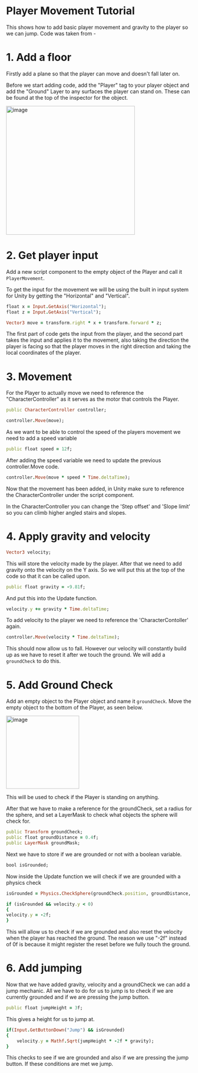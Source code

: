 # Player Movement Tutorial
This shows how to add basic player movement and gravity to the player so we can jump. Code was taken from -

# 1. Add a floor
Firstly add a plane so that the player can move and doesn't fall later on.

Before we start adding code, add the "Player" tag to your player object and add the "Ground" Layer to any surfaces the player can stand on. These can be found at the top of the inspector for the object. 

<img width="349" alt="image" src="https://github.com/dixonm25/GpProject1/assets/146852548/4fbf07ee-37a8-4384-bf01-2cd922878dac">


# 2. Get player input
Add a new script component to the empty object of the Player and call it ``` PlayerMovement ```.

To get the input for the movement we will be using the built in input system for Unity by getting the "Horizontal" and "Vertical".

```ruby
float x = Input.GetAxis("Horizontal");
float z = Input.GetAxis("Vertical");

Vector3 move = transform.right * x + transform.forward * z;
```
The first part of code gets the input from the player, and the second part takes the input and applies it to the movement, also taking the direction the player is facing so that the player moves in the right direction and taking the local coordinates of the player.

# 3. Movement
For the Player to actually move we need to reference the "CharacterController" as it serves as the motor that controls the Player.

```ruby
public CharacterController controller;
```
```ruby
controller.Move(move);
```
As we want to be able to control the speed of the players movement we need to add a speed variable 

```ruby
public float speed = 12f;
```
After adding the speed variable we need to update the previous controller.Move code.
```ruby
controller.Move(move * speed * Time.deltaTime);
```
Now that the movement has been added, in Unity make sure to reference the CharacterController under the script component.

In the CharacterController you can change the 'Step offset' and 'Slope limit' so you can climb higher angled stairs and slopes.

# 4. Apply gravity and velocity

```ruby
Vector3 velocity;
```
This will store the velocity made by the player.
After that we need to add gravity onto the velocity on the Y axis.
So we will put this at the top of the code so that it can be called upon.
```ruby
public float gravity = -9.81f;
```
And put this into the Update function.
```ruby
velocity.y += gravity * Time.deltaTime;
```
To add velocity to the player we need to reference the 'CharacterContoller' again.
```ruby
controller.Move(velocity * Time.deltaTime);
```
This should now allow us to fall.
However our velocity will constantly build up as we have to reset it after we touch the ground. We will add a ``` groundCheck ``` to do this.

# 5. Add Ground Check
Add an empty object to the Player object and name it ``` groundCheck ```. Move the empty object to the bottom of the Player, as seen below.

<img width="198" alt="image" src="https://github.com/dixonm25/GpProject1/assets/146852548/fed55794-391a-432e-80af-1c55c0bb2ee4">

This will be used to check if the Player is standing on anything.

After that we have to make a reference for the groundCheck, set a radius for the sphere, and set a LayerMask to check what objects the sphere will check for.
```ruby
public Transform groundCheck;
public float groundDistance = 0.4f;
public LayerMask groundMask; 
```
Next we have to store if we are grounded or not with a boolean variable.
```ruby
bool isGrounded;
```
Now inside the Update function we will check if we are grounded with a physics check

```ruby
isGrounded = Physics.CheckSphere(groundCheck.position, groundDistance, groundMask);

if (isGrounded && velocity.y < 0) 
{
velocity.y = -2f;
}
```
This will allow us to check if we are grounded and also reset the velocity when the player has reached the ground. The reason we use "-2f" instead of 0f is because it might register the reset before we fully touch the ground.

# 6. Add jumping
Now that we have added gravity, velocity and a groundCheck we can add a jump mechanic. All we have to do for us to jump is to check if we are currently grounded and if we are pressing the jump button.

```ruby
public float jumpHeight = 3f;
```
This gives a height for us to jump at.

```ruby
if(Input.GetButtonDown("Jump") && isGrounded) 
{
    velocity.y = Mathf.Sqrt(jumpHeight * -2f * gravity);
}
```
This checks to see if we are grounded and also if we are pressing the jump button. If these conditions are met we jump.
